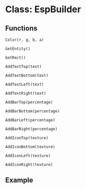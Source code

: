 # Class: EspBuilder


## Functions

```Color(r, g, b, a)```

```GetEntity()```

```GetRect()```

```AddTextTop(text)```

```AddTextBottom(text)```

```AddTextLeft(text)```

```AddTextRight(text)```

```AddBarTop(percentage)```

```AddBarBottom(percentage)```

```AddBarLeft(percentage)```

```AddBarRight(percentage)```

```AddIconTop(texture)```

```AddIconBottom(texture)```

```AddIconLeft(texture)```

```AddIconRight(texture)```

## Example
```lua

```









































































